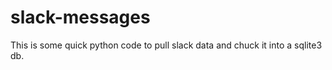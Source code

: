 # slack-messages


This is some quick python code to pull slack data and chuck it into a sqlite3 db.
